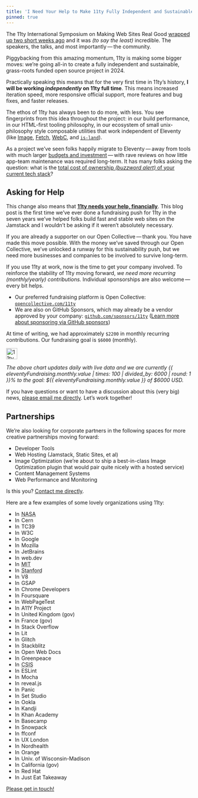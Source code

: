 ```yaml
---
title: 'I Need Your Help to Make 11ty Fully Independent and Sustainable in 2024'
pinned: true
---
```

The 11ty International Symposium on Making Web Sites Real Good [wrapped up two short weeks ago](/web/11ty-conf-retro/) and it was _(to say the least)_ incredible. The speakers, the talks, and most importantly — the community.

Piggybacking from this amazing momentum, 11ty is making some bigger moves: we’re going all-in to create a fully independent and sustainable, grass-roots funded open source project in 2024.

Practically speaking this means that for the very first time in 11ty’s history, **I will be working _independently_ on 11ty full time**. This means increased iteration speed, more responsive official support, more features and bug fixes, and faster releases.

The ethos of 11ty has always been to do more, with less. You see fingerprints from this idea throughout the project: in our build performance, in our HTML-first tooling philosophy, in our ecosystem of small unix-philosophy style composable utilities that work independent of Eleventy (like [Image](https://www.11ty.dev/docs/plugins/image/), [Fetch](https://www.11ty.dev/docs/plugins/fetch/), [WebC](https://www.11ty.dev/docs/languages/webc/), and [`is-land`](https://www.11ty.dev/docs/plugins/is-land/)).

As a project we’ve seen folks happily migrate to Eleventy — away from tools with much larger [budgets and investment](/web/monetization/) — with rave reviews on how little app-team maintenance was required long-term. It has many folks asking the question: what is the [total cost of ownership _(buzzword alert)_ of your current tech stack](https://www.youtube.com/watch?v=bPtQmsjXMuo)?

## Asking for Help

This change also means that **[11ty needs your help, financially](https://opencollective.com/11ty)**. This blog post is the first time we’ve ever done a fundraising push for 11ty in the seven years we’ve helped folks build fast and stable web sites on the Jamstack and I wouldn’t be asking if it weren’t absolutely necessary.

If you are already a supporter on our Open Collective — thank you. You have made this move possible. With the money we’ve saved through our Open Collective, we’ve unlocked a runway for this sustainability push, but we need more businesses and companies to be involved to survive long-term.

If you use 11ty at work, now is the time to get your company involved. To reinforce the stability of 11ty moving forward, _we need more recurring (monthly/yearly) contributions._ Individual sponsorships are also welcome — every bit helps.

* Our preferred fundraising platform is Open Collective: [`opencollective.com/11ty`](https://opencollective.com/11ty)
* We are also on GitHub Sponsors, which may already be a vendor approved by your company: [`github.com/sponsors/11ty`](https://github.com/sponsors/11ty) ([Learn more about sponsoring via GitHub sponsors](https://docs.github.com/en/sponsors/sponsoring-open-source-contributors/sponsoring-an-open-source-contributor-through-github))

At time of writing, we had approximately `$2200` in monthly recurring contributions. Our fundraising goal is `$6000` (monthly).

<a href="https://opencollective.com/11ty">
	<fundraising-status min="0" max="6000" value="{{ eleventyFundraising.monthly.value }}" style="--fs-color: #e23c2f;">
		<img src="https://v1.indieweb-avatar.11ty.dev/https%3A%2F%2Fwww.11ty.dev%2F/" width="30" height="30" alt="11ty Logo" loading="lazy" decoding="async">
	</fundraising-status>
</a>

_The above chart updates daily with live data and we are currently {{ eleventyFundraising.monthly.value | times: 100 | divided_by: 6000 | round: 1 }}% to the goal: ${{ eleventyFundraising.monthly.value }} of $6000 USD._

If you have questions or want to have a discussion about this (very big) news, [please email me directly](mailto:zach@11ty.dev). Let’s work together!

## Partnerships

We’re also looking for corporate partners in the following spaces for more creative partnerships moving forward:

* Developer Tools
* Web Hosting (Jamstack, Static Sites, et al)
* Image Optimization (we’re about to ship a best-in-class Image Optimization plugin that would pair quite nicely with a hosted service)
* Content Management Systems
* Web Performance and Monitoring

Is this you? [Contact me directly](mailto:zach@11ty.dev).

<style>
.avatar-indieweb {
	width: 1em;
	height: 1em;
	margin-right: .25em;
}
</style>

Here are a few examples of some lovely organizations using 11ty:

<ul class="list-inline fl fl-inline fl-nowrap">
<li><img src="https://v1.indieweb-avatar.11ty.dev/https%3A%2F%2Fwww.nasa.gov%2F/" width="150" height="150" alt="IndieWeb Avatar for https://www.nasa.gov/" loading="lazy" decoding="async" class="avatar avatar-indieweb"><abbr title="National Aeronautics and Space Administration">NASA</abbr></li>
<li><img src="https://v1.indieweb-avatar.11ty.dev/https%3A%2F%2Fhome.web.cern.ch%2F/" width="150" height="150" alt="IndieWeb Avatar for https://home.web.cern.ch/" loading="lazy" decoding="async" class="avatar avatar-indieweb">Cern</li>
<li><img src="https://v1.indieweb-avatar.11ty.dev/https%3A%2F%2Ftc39.es%2F/" width="150" height="150" alt="IndieWeb Avatar for https://tc39.es/" loading="lazy" decoding="async" class="avatar avatar-indieweb">TC39</li>
<li><img src="https://v1.indieweb-avatar.11ty.dev/https%3A%2F%2Fwww.w3.org%2F/" width="150" height="150" alt="IndieWeb Avatar for https://www.w3.org/" loading="lazy" decoding="async" class="avatar avatar-indieweb">W3C</li>
<li><img src="https://v1.indieweb-avatar.11ty.dev/https%3A%2F%2Fabout.google%2F/" width="150" height="150" alt="IndieWeb Avatar for https://about.google/" loading="lazy" decoding="async" class="avatar avatar-indieweb">Google</li>
<li><img src="https://v1.indieweb-avatar.11ty.dev/https%3A%2F%2Fwww.mozilla.org%2F/" width="150" height="150" alt="IndieWeb Avatar for https://www.mozilla.org/" loading="lazy" decoding="async" class="avatar avatar-indieweb">Mozilla</li>
<li><img src="https://v1.indieweb-avatar.11ty.dev/https%3A%2F%2Fwww.jetbrains.com%2F/" width="150" height="150" alt="IndieWeb Avatar for https://www.jetbrains.com/" loading="lazy" decoding="async" class="avatar avatar-indieweb">JetBrains</li>
<li><img src="https://v1.indieweb-avatar.11ty.dev/https%3A%2F%2Fweb.dev%2F/" width="150" height="150" alt="IndieWeb Avatar for https://web.dev/" loading="lazy" decoding="async" class="avatar avatar-indieweb">web.dev</li>
<li><img src="https://v1.indieweb-avatar.11ty.dev/https%3A%2F%2Fweb.mit.edu%2F/" width="150" height="150" alt="IndieWeb Avatar for https://web.mit.edu/" loading="lazy" decoding="async" class="avatar avatar-indieweb"><abbr title="Massachusetts Institute of Technology">MIT</abbr></li>
<li><img src="https://v1.indieweb-avatar.11ty.dev/https%3A%2F%2Fwww.stanford.edu%2F/" width="150" height="150" alt="IndieWeb Avatar for https://www.stanford.edu/" loading="lazy" decoding="async" class="avatar avatar-indieweb"><abbr title="Stanford">Stanford</abbr></li>
<li><img src="https://v1.indieweb-avatar.11ty.dev/https%3A%2F%2Fv8.dev%2F/" width="150" height="150" alt="IndieWeb Avatar for https://v8.dev/" loading="lazy" decoding="async" class="avatar avatar-indieweb">V8</li>
<li><img src="https://v1.indieweb-avatar.11ty.dev/https%3A%2F%2Fgsap.com%2F/" width="150" height="150" alt="IndieWeb Avatar for https://gsap.com/" loading="lazy" decoding="async" class="avatar avatar-indieweb">GSAP</li>
<li><img src="https://v1.indieweb-avatar.11ty.dev/https%3A%2F%2Fdeveloper.chrome.com%2F/" width="150" height="150" alt="IndieWeb Avatar for https://developer.chrome.com/" loading="lazy" decoding="async" class="avatar avatar-indieweb">Chrome Developers</li>
<li><img src="https://v1.indieweb-avatar.11ty.dev/https%3A%2F%2Ffoursquare.com%2F/" width="150" height="150" alt="IndieWeb Avatar for https://foursquare.com/" loading="lazy" decoding="async" class="avatar avatar-indieweb">Foursquare</li>
<li><img src="https://v1.indieweb-avatar.11ty.dev/https%3A%2F%2Fwww.webpagetest.org%2F/" width="150" height="150" alt="IndieWeb Avatar for https://www.webpagetest.org/" loading="lazy" decoding="async" class="avatar avatar-indieweb">WebPageTest</li>
<li><img src="https://v1.indieweb-avatar.11ty.dev/https%3A%2F%2Fwww.a11yproject.com%2F/" width="150" height="150" alt="IndieWeb Avatar for https://www.a11yproject.com/" loading="lazy" decoding="async" class="avatar avatar-indieweb">A11Y Project</li>
<li><img src="https://v1.indieweb-avatar.11ty.dev/https%3A%2F%2Fwww.gov.uk%2F/" width="150" height="150" alt="IndieWeb Avatar for https://www.gov.uk/" loading="lazy" decoding="async" class="avatar avatar-indieweb">United Kingdom (gov)</li>
<li><img src="https://v1.indieweb-avatar.11ty.dev/https%3A%2F%2Fwww.numerique.gouv.fr%2F/" width="150" height="150" alt="IndieWeb Avatar for https://www.numerique.gouv.fr/" loading="lazy" decoding="async" class="avatar avatar-indieweb">France (gov)</li>
<li><img src="https://v1.indieweb-avatar.11ty.dev/https%3A%2F%2Fstackoverflow.com%2F/" width="150" height="150" alt="IndieWeb Avatar for https://stackoverflow.com/" loading="lazy" decoding="async" class="avatar avatar-indieweb">Stack Overflow</li>
<li><img src="https://v1.indieweb-avatar.11ty.dev/https%3A%2F%2Flit.dev%2F/" width="120" height="150" alt="IndieWeb Avatar for https://lit.dev/" loading="lazy" decoding="async" class="avatar avatar-indieweb">Lit</li>
<li><img src="https://v1.indieweb-avatar.11ty.dev/https%3A%2F%2Fglitch.com%2F/" width="150" height="150" alt="IndieWeb Avatar for https://glitch.com/" loading="lazy" decoding="async" class="avatar avatar-indieweb">Glitch</li>
<li><img src="https://v1.indieweb-avatar.11ty.dev/https%3A%2F%2Fstackblitz.com%2F/" width="150" height="150" alt="IndieWeb Avatar for https://stackblitz.com/" loading="lazy" decoding="async" class="avatar avatar-indieweb">Stackblitz</li>
<li><img src="https://v1.indieweb-avatar.11ty.dev/https%3A%2F%2Fopenwebdocs.org%2F/" width="150" height="150" alt="IndieWeb Avatar for https://openwebdocs.org/" loading="lazy" decoding="async" class="avatar avatar-indieweb">Open Web Docs</li>
<li><img src="https://v1.indieweb-avatar.11ty.dev/https%3A%2F%2Fwww.greenpeace.org%2F/" width="150" height="150" alt="IndieWeb Avatar for https://www.greenpeace.org/" loading="lazy" decoding="async" class="avatar avatar-indieweb">Greenpeace</li>
<li><img src="https://v1.indieweb-avatar.11ty.dev/https%3A%2F%2Fwww.csis.org%2F/" width="150" height="150" alt="IndieWeb Avatar for https://www.csis.org/" loading="lazy" decoding="async" class="avatar avatar-indieweb"><abbr title="Center for Strategic &amp; International Studies">CSIS</abbr></li>
<li><img src="https://v1.indieweb-avatar.11ty.dev/https%3A%2F%2Feslint.org%2F/" width="150" height="150" alt="IndieWeb Avatar for https://eslint.org/" loading="lazy" decoding="async" class="avatar avatar-indieweb">ESLint</li>
<li><img src="https://v1.indieweb-avatar.11ty.dev/https%3A%2F%2Fmochajs.org%2F/" width="150" height="150" alt="IndieWeb Avatar for https://mochajs.org/" loading="lazy" decoding="async" class="avatar avatar-indieweb">Mocha</li>
<li><img src="https://v1.indieweb-avatar.11ty.dev/https%3A%2F%2Frevealjs.com%2F/" width="150" height="150" alt="IndieWeb Avatar for https://revealjs.com/" loading="lazy" decoding="async" class="avatar avatar-indieweb">reveal.js</li>
<li><img src="https://v1.indieweb-avatar.11ty.dev/https%3A%2F%2Fpanic.com%2F/" width="150" height="150" alt="IndieWeb Avatar for https://panic.com/" loading="lazy" decoding="async" class="avatar avatar-indieweb">Panic</li>
<li><img src="https://v1.indieweb-avatar.11ty.dev/https%3A%2F%2Fset.studio%2F/" width="150" height="150" alt="IndieWeb Avatar for https://set.studio/" loading="lazy" decoding="async" class="avatar avatar-indieweb">Set Studio</li>
<li><img src="https://v1.indieweb-avatar.11ty.dev/https%3A%2F%2Fwww.ookla.com%2F/" width="150" height="150" alt="IndieWeb Avatar for https://www.ookla.com/" loading="lazy" decoding="async" class="avatar avatar-indieweb">Ookla</li>
<li><img src="https://v1.indieweb-avatar.11ty.dev/https%3A%2F%2Fwww.kandji.io%2F/" width="150" height="150" alt="IndieWeb Avatar for https://www.kandji.io/" loading="lazy" decoding="async" class="avatar avatar-indieweb">Kandji</li>
<li><img src="https://v1.indieweb-avatar.11ty.dev/https%3A%2F%2Fwww.khanacademy.org%2F/" width="150" height="150" alt="IndieWeb Avatar for https://www.khanacademy.org/" loading="lazy" decoding="async" class="avatar avatar-indieweb">Khan Academy</li>
<li><img src="https://v1.indieweb-avatar.11ty.dev/https%3A%2F%2Fbasecamp.com%2F/" width="150" height="150" alt="IndieWeb Avatar for https://basecamp.com/" loading="lazy" decoding="async" class="avatar avatar-indieweb">Basecamp</li>
<li><img src="https://v1.indieweb-avatar.11ty.dev/https%3A%2F%2Fwww.snowpack.dev%2F/" width="150" height="150" alt="IndieWeb Avatar for https://www.snowpack.dev/" loading="lazy" decoding="async" class="avatar avatar-indieweb">Snowpack</li>
<li><img src="https://v1.indieweb-avatar.11ty.dev/https%3A%2F%2Fffconf.org%2F/" width="150" height="150" alt="IndieWeb Avatar for https://ffconf.org/" loading="lazy" decoding="async" class="avatar avatar-indieweb">ffconf</li>
<li><img src="https://v1.indieweb-avatar.11ty.dev/https%3A%2F%2F2022.uxlondon.com%2F/" width="150" height="150" alt="IndieWeb Avatar for https://2022.uxlondon.com/" loading="lazy" decoding="async" class="avatar avatar-indieweb">UX London</li>
<li><img src="https://v1.indieweb-avatar.11ty.dev/https%3A%2F%2Fnordhealth.com%2F/" width="150" height="150" alt="IndieWeb Avatar for https://nordhealth.com/" loading="lazy" decoding="async" class="avatar avatar-indieweb">Nordhealth</li>
<li><img src="https://v1.indieweb-avatar.11ty.dev/https%3A%2F%2Fwww.orange.com%2F/" width="150" height="150" alt="IndieWeb Avatar for https://www.orange.com/" loading="lazy" decoding="async" class="avatar avatar-indieweb">Orange</li>
<li><img src="https://v1.indieweb-avatar.11ty.dev/https%3A%2F%2Fwww.wisc.edu%2F/" width="150" height="150" alt="IndieWeb Avatar for https://www.wisc.edu/" loading="lazy" decoding="async" class="avatar avatar-indieweb">Univ. of Wisconsin-Madison</li>
<li><img src="https://v1.indieweb-avatar.11ty.dev/https%3A%2F%2Fwww.ca.gov%2F/" width="150" height="150" alt="IndieWeb Avatar for https://www.ca.gov/" loading="lazy" decoding="async" class="avatar avatar-indieweb">California (gov)</li>
<li><img src="https://v1.indieweb-avatar.11ty.dev/https%3A%2F%2Fux.redhat.com/" width="150" height="150" alt="IndieWeb Avatar for https://ux.redhat.com" loading="lazy" decoding="async" class="avatar avatar-indieweb">Red Hat</li>
<li><img src="https://v1.indieweb-avatar.11ty.dev/https%3A%2F%2Fwww.pie.design%2F/" width="150" height="150" alt="IndieWeb Avatar for https://www.pie.design/" loading="lazy" decoding="async" class="avatar avatar-indieweb">Just Eat Takeaway</li>
</ul>

[Please get in touch!](https://opencollective.com/11ty)